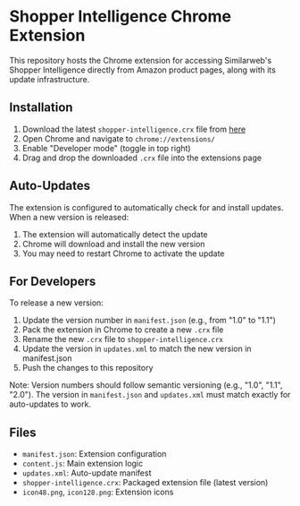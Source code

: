 # Shopper Intelligence Chrome Extension

This repository hosts the Chrome extension for accessing Similarweb's Shopper Intelligence directly from Amazon product pages, along with its update infrastructure.

## Installation

1. Download the latest `shopper-intelligence.crx` file from [here](https://github.com/TalMilnerSimilar/shopper-extension-updates/raw/main/shopper-intelligence.crx)
2. Open Chrome and navigate to `chrome://extensions/`
3. Enable "Developer mode" (toggle in top right)
4. Drag and drop the downloaded `.crx` file into the extensions page

## Auto-Updates

The extension is configured to automatically check for and install updates. When a new version is released:
1. The extension will automatically detect the update
2. Chrome will download and install the new version
3. You may need to restart Chrome to activate the update

## For Developers

To release a new version:
1. Update the version number in `manifest.json` (e.g., from "1.0" to "1.1")
2. Pack the extension in Chrome to create a new `.crx` file
3. Rename the new `.crx` file to `shopper-intelligence.crx`
4. Update the version in `updates.xml` to match the new version in manifest.json
5. Push the changes to this repository

Note: Version numbers should follow semantic versioning (e.g., "1.0", "1.1", "2.0"). The version in `manifest.json` and `updates.xml` must match exactly for auto-updates to work.

## Files
- `manifest.json`: Extension configuration
- `content.js`: Main extension logic
- `updates.xml`: Auto-update manifest
- `shopper-intelligence.crx`: Packaged extension file (latest version)
- `icon48.png`, `icon128.png`: Extension icons



